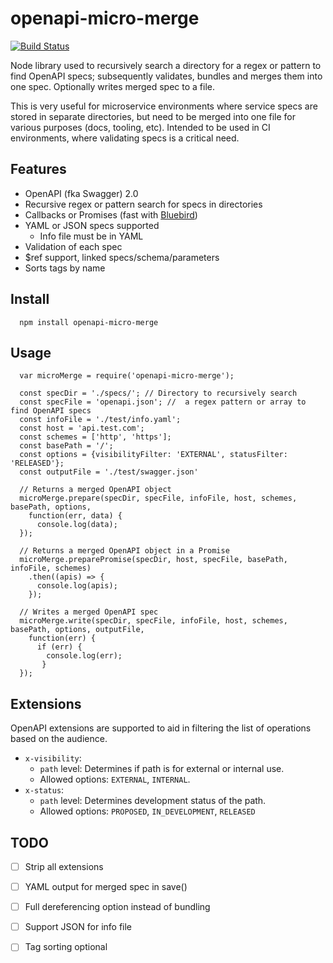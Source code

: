 # openapi-micro-merge

[![Build Status](https://travis-ci.com/Typeform/openapi-micro-merge.svg?branch=main)](https://travis-ci.com/Typeform/openapi-micro-merge)

Node library used to recursively search a directory for a regex or pattern to find OpenAPI specs; subsequently validates, bundles and merges them into one spec. Optionally writes merged spec to a file.

This is very useful for microservice environments where service specs are stored in separate directories, but need to be merged into one file for various purposes (docs, tooling, etc). Intended to be used in CI environments, where validating specs is a critical need.

## Features

* OpenAPI (fka Swagger) 2.0
* Recursive regex or pattern search for specs in directories
* Callbacks or Promises (fast with [Bluebird](http://bluebirdjs.com/))
* YAML or JSON specs supported
  * Info file must be in YAML 
* Validation of each spec
* $ref support, linked specs/schema/parameters
* Sorts tags by name

## Install

```
  npm install openapi-micro-merge
```

## Usage

```
  var microMerge = require('openapi-micro-merge');

  const specDir = './specs/'; // Directory to recursively search
  const specFile = 'openapi.json'; //  a regex pattern or array to find OpenAPI specs
  const infoFile = './test/info.yaml';
  const host = 'api.test.com';
  const schemes = ['http', 'https'];
  const basePath = '/';
  const options = {visibilityFilter: 'EXTERNAL', statusFilter: 'RELEASED'};
  const outputFile = './test/swagger.json'

  // Returns a merged OpenAPI object
  microMerge.prepare(specDir, specFile, infoFile, host, schemes, basePath, options,
    function(err, data) {
      console.log(data);
  });

  // Returns a merged OpenAPI object in a Promise
  microMerge.preparePromise(specDir, host, specFile, basePath, infoFile, schemes)
    .then((apis) => {
      console.log(apis);
    });

  // Writes a merged OpenAPI spec
  microMerge.write(specDir, specFile, infoFile, host, schemes, basePath, options, outputFile, 
    function(err) {
      if (err) {
        console.log(err);
       }
  });
```

## Extensions

OpenAPI extensions are supported to aid in filtering the list of operations based on the audience.

* `x-visibility`: 
  * `path` level: Determines if path is for external or internal use.
  * Allowed options: `EXTERNAL`, `INTERNAL`.
* `x-status`:
  * `path` level: Determines development status of the path.
  * Allowed options: `PROPOSED`, `IN_DEVELOPMENT`, `RELEASED`


## TODO

* [ ] Strip all extensions
* [ ] YAML output for merged spec in save()
* [ ] Full dereferencing option instead of bundling
* [ ] Support JSON for info file
* [ ] Tag sorting optional


